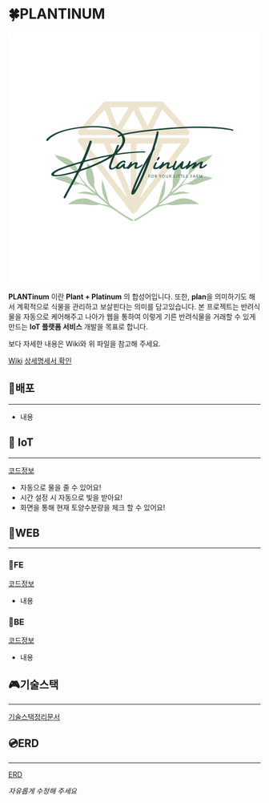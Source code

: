 # 🍀PLANTINUM

![로고](./FE/img_files/logo.png)

**PLANTinum** 이란 **Plant + Platinum** 의 합성어입니다. 또한, **plan**을 의미하기도 해서 계획적으로 식물을 관리하고 보살핀다는 의미를 담고있습니다. 본 프로젝트는 반려식물을 자동으로 케어해주고 나아가 웹을 통하여 이렇게 기른 반려식물을 거래할 수 있게 만드는 **IoT 플랫폼 서비스** 개발을 목표로 합니다.

보다 자세한 내용은 Wiki와 위 파일을 참고해 주세요.

[Wiki](https://lab.ssafy.com/s07-webmobile3-sub2/S07P12A109/-/wikis/home)
[상세명세서 확인](./Docs/[프로젝트명세서]Plantinum.docx)


## 💾배포
---
 - 내용


## 🌸 IoT
---
[코드정보](./)
- 자동으로 물을 줄 수 있어요!
- 시간 설정 시 자동으로 빛을 받아요!
- 화면을 통해 현재 토양수분량을 체크 할 수 있어요!

## 🌸WEB 
---
### 🌻FE
[코드정보](./FE/)
- 내용
### 🌻BE
[코드정보](./BE/)
- 내용


## 🎮기술스택
---
 [기술스택정리문서](./STACK_EXPLANATION.md)

 ## 💿ERD
---
 [ERD](https://www.erdcloud.com/d/QBfSSRay4GCSgap25)





_자유롭게 수정해 주세요_